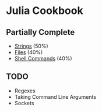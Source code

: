 # Julia Cookbook

## Partially Complete

* [Strings](string.md) (50%)
* [Files](file.md) (40%)
* [Shell Commands](shell-command.md) (40%)

## TODO

* Regexes
* Taking Command Line Arguments
* Sockets
